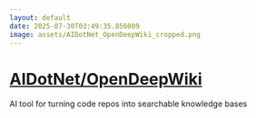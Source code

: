 ```yaml
---
layout: default
date: 2025-07-30T03:49:35.856009
image: assets/AIDotNet_OpenDeepWiki_cropped.png
---
```


# [AIDotNet/OpenDeepWiki](https://github.com/AIDotNet/OpenDeepWiki)

AI tool for turning code repos into searchable knowledge bases
